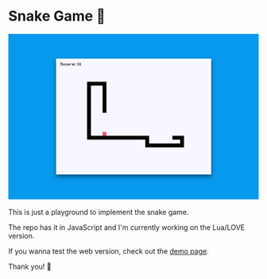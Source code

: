 # Snake Game :snake:

![snake game screenshot](https://github.com/caioferrarezi/snake-game/blob/master/snake.png)

This is just a playground to implement the snake game.

The repo has it in JavaScript and I'm currently working on the Lua/LOVE version.

If you wanna test the web version, check out the [demo page](https://caioferrarezi.github.io/snake-game/demo/).

Thank you! :tada:
